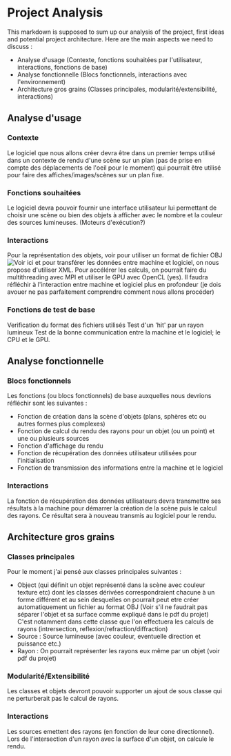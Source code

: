 # Project Analysis
This markdown is supposed to sum up our analysis of the project, first ideas and potential project architecture. 
Here are the main aspects we need to discuss : 
* Analyse d'usage (Contexte, fonctions souhaitées par l'utilisateur, interactions, fonctions de base)
* Analyse fonctionnelle (Blocs fonctionnels, interactions avec l'environnement)
* Architecture gros grains (Classes principales, modularité/extensibilité, interactions)

## Analyse d'usage
### Contexte 
Le logiciel que nous allons créer devra être dans un premier temps utilisé dans un contexte de rendu d'une scène sur un plan (pas de prise en compte des déplacements de l'oeil pour le moment) qui pourrait être utilisé pour faire des affiches/images/scènes sur un plan fixe.

### Fonctions souhaitées
Le logiciel devra pouvoir fournir une interface utilisateur lui permettant de choisir une scène ou bien des objets à afficher avec le nombre et la couleur des sources lumineuses.
(Moteurs d'exécution?)

### Interactions 
Pour la représentation des objets, voir pour utiliser un format de fichier OBJ ![Voir ici](https://fr.wikipedia.org/wiki/Objet_3D_(format_de_fichier)) et pour transférer les données entre machine et logiciel, on nous propose d'utiliser XML. Pour accélérer les calculs, on pourrait faire du multithreading avec MPI et utiliser le GPU avec OpenCL (yes).
Il faudra réfléchir à l'interaction entre machine et logiciel plus en profondeur (je dois avouer ne pas parfaitement comprendre comment nous allons procéder)

### Fonctions de test de base 
Verification du format des fichiers utilisés
Test d'un 'hit' par un rayon lumineux
Test de la bonne communication entre la machine et le logiciel; le CPU et le GPU.

## Analyse fonctionnelle 
### Blocs fonctionnels 
Les fonctions (ou blocs fonctionnels) de base auxquelles nous devrions réfléchir sont les suivantes : 
* Fonction de création dans la scène d'objets (plans, sphères etc ou autres formes plus complexes)
* Fonction de calcul du rendu des rayons pour un objet (ou un point) et une ou plusieurs sources
* Fonction d'affichage du rendu
* Fonction de récupération des données utilisateur utilisées pour l'initialisation
* Fonction de transmission des informations entre la machine et le logiciel

### Interactions 
La fonction de récupération des données utilisateurs devra transmettre ses résultats à la machine pour démarrer la création de la scène puis le calcul des rayons. Ce résultat sera à nouveau transmis au logiciel pour le rendu.

## Architecture gros grains
### Classes principales
Pour le moment j'ai pensé aux classes principales suivantes :
* Object (qui définit un objet représenté dans la scène avec couleur texture etc) dont les classes dérivées correspondraient chacune à un forme différent et au sein desquelles on pourrait peut etre créer automatiquement un fichier au format OBJ (Voir s'il ne faudrait pas séparer l'objet et sa surface comme expliqué dans le pdf du projet) C'est notamment dans cette classe que l'on effectuera les calculs de rayons (intrersection, reflexion/refraction/diffraction) 
* Source : Source lumineuse (avec couleur, eventuelle direction et puissance etc.)
* Rayon : On pourrait représenter les rayons eux même par un objet (voir pdf du projet)

### Modularité/Extensibilité
Les classes et objets devront pouvoir supporter un ajout de sous classe qui ne perturberait pas le calcul de rayons.

### Interactions
Les sources emettent des rayons (en fonction de leur cone directionnel). Lors de l'intersection d'un rayon avec la surface d'un objet, on calcule le rendu.
